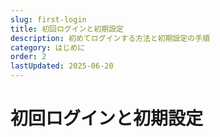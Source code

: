```yaml
---
slug: first-login
title: 初回ログインと初期設定
description: 初めてログインする方法と初期設定の手順
category: はじめに
order: 2
lastUpdated: 2025-06-20
---
```


# 初回ログインと初期設定
